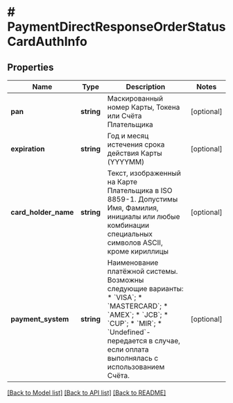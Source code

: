 # # PaymentDirectResponseOrderStatusCardAuthInfo

## Properties

Name | Type | Description | Notes
------------ | ------------- | ------------- | -------------
**pan** | **string** | Маскированный номер Карты, Токена или Счёта Плательщика | [optional]
**expiration** | **string** | Год и месяц истечения срока действия Карты (YYYYMM) | [optional]
**card_holder_name** | **string** | Текст, изображенный на Карте Плательщика в ISO 8859-1. Допустимы Имя, Фамилия, инициалы или любые комбинации специальных символов ASCII, кроме кириллицы | [optional]
**payment_system** | **string** | Наименование платёжной системы. Возможны следующие варианты:   * &#x60;VISA&#x60;;   * &#x60;MASTERCARD&#x60;;   * &#x60;AMEX&#x60;;   * &#x60;JCB&#x60;;   * &#x60;CUP&#x60;;   * &#x60;MIR&#x60;;   * &#x60;Undefined&#x60;- передается в случае, если оплата выполнялась с использованием Счёта. | [optional]

[[Back to Model list]](../../README.md#models) [[Back to API list]](../../README.md#endpoints) [[Back to README]](../../README.md)
